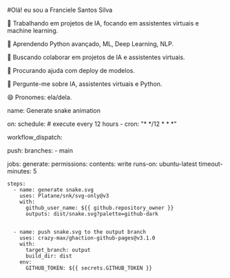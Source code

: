 #Olá! eu sou a Franciele Santos Silva

🔭 Trabalhando em projetos de IA, focando em assistentes virtuais e machine learning.

🌱 Aprendendo Python avançado, ML, Deep Learning, NLP.

👯 Buscando colaborar em projetos de IA e assistentes virtuais.

🤔 Procurando ajuda com deploy de modelos.

💬 Pergunte-me sobre IA, assistentes virtuais e Python.

😄 Pronomes: ela/dela.

name: Generate snake animation

on:
  schedule: # execute every 12 hours
    - cron: "* */12 * * *"

  workflow_dispatch:

  push:
    branches:
    - main

jobs:
  generate:
    permissions:
      contents: write
    runs-on: ubuntu-latest
    timeout-minutes: 5

    steps:
      - name: generate snake.svg
        uses: Platane/snk/svg-only@v3
        with:
          github_user_name: ${{ github.repository_owner }}
          outputs: dist/snake.svg?palette=github-dark


      - name: push snake.svg to the output branch
        uses: crazy-max/ghaction-github-pages@v3.1.0
        with:
          target_branch: output
          build_dir: dist
        env:
          GITHUB_TOKEN: ${{ secrets.GITHUB_TOKEN }}


